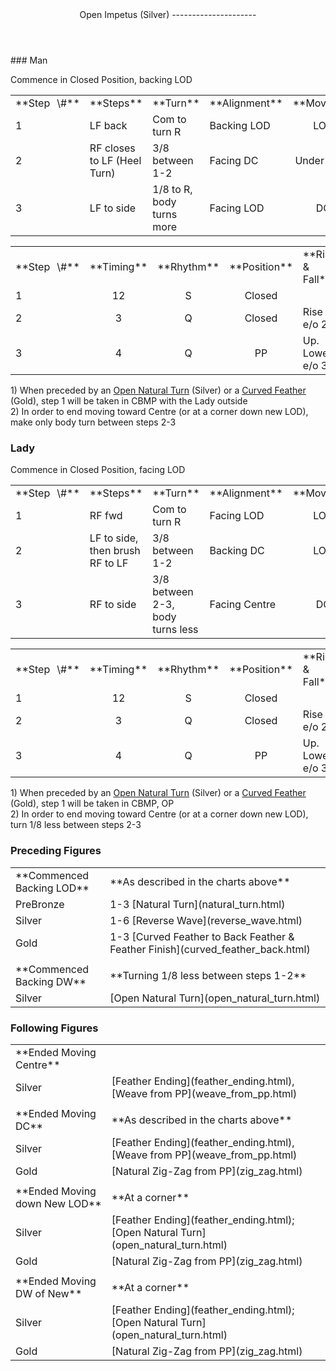 <header>Open Impetus (Silver)
---------------------

 </header>### Man

Commence in Closed Position, backing LOD

 <table class="style1"> <tbody><tr> <td style="width:10%">**Step<span style="color:white">\_</span>\#**</td> <td style="width:38%">**Steps**</td> <td style="width:20%">**Turn**</td> <td style="width:16%">**Alignment**</td> <td style="width:16%;text-align:center">**Moving**</td> </tr> <tr> <td>1</td> <td>LF back</td> <td>Com to turn R</td> <td>Backing LOD</td> <td style="text-align:center">LOD</td> </tr> <tr> <td>2</td> <td>RF closes to LF (Heel Turn)</td> <td>3/8 between 1-2</td> <td>Facing DC</td> <td style="text-align:center">Under Body</td> </tr> <tr> <td>3</td> <td>LF to side</td> <td>1/8 to R, body turns more</td> <td>Facing LOD</td> <td style="text-align:center">DC</td> </tr> </tbody></table>

 <table class="style1"> <tbody><tr> <td style="width:10%">**Step<span style="color:white">\_</span>\#**</td> <td style="width:10%;text-align:center">**Timing**</td> <td style="width:10%;text-align:center">**Rhythm**</td> <td style="width:20%;text-align:center">**Position**</td> <td style="width:30%">**Rise &amp; Fall**</td> <td style="width:10%;text-align:center">**Sway**</td> <td style="width:10%;text-align:right">**Footwork**</td> </tr> <tr> <td>1</td> <td style="text-align:center">12</td> <td style="text-align:center">S</td> <td style="text-align:center">Closed</td> <td> </td> <td style="text-align:center"></td> <td style="text-align:right">TH</td> </tr> <tr> <td>2 </td> <td style="text-align:center">3</td> <td style="text-align:center">Q</td> <td style="text-align:center">Closed</td> <td>Rise e/o 2</td> <td style="text-align:center">L</td> <td style="text-align:right">HT</td> </tr> <tr> <td>3</td> <td style="text-align:center">4</td> <td style="text-align:center">Q</td> <td style="text-align:center">PP</td> <td>Up. Lower e/o 3</td> <td style="text-align:center"></td> <td style="text-align:right">TH</td> </tr> </tbody></table>

1\) When preceded by an [Open Natural Turn](open_natural_turn.html) (Silver) or a [Curved Feather](curved_feather_back.html) (Gold), step 1 will be taken in CBMP with the Lady outside  
 2) In order to end moving toward Centre (or at a corner down new LOD), make only body turn between steps 2-3

### Lady

Commence in Closed Position, facing LOD

 <table class="style1"> <tbody><tr> <td style="width:10%">**Step<span style="color:white">\_</span>\#**</td> <td style="width:38%">**Steps**</td> <td style="width:20%">**Turn**</td> <td style="width:16%">**Alignment**</td> <td style="width:16%;text-align:center">**Moving**</td> </tr> <tr> <td>1</td> <td>RF fwd</td> <td>Com to turn R</td> <td>Facing LOD</td> <td style="text-align:center">LOD</td> </tr> <tr> <td>2</td> <td>LF to side, then brush RF to LF</td> <td>3/8 between 1-2</td> <td>Backing DC</td> <td style="text-align:center">LOD</td> </tr> <tr> <td>3</td> <td>RF to side</td> <td>3/8 between 2-3, body turns less</td> <td>Facing Centre</td> <td style="text-align:center">DC</td> </tr> </tbody></table>

 <table class="style1"> <tbody><tr> <td style="width:10%">**Step<span style="color:white">\_</span>\#**</td> <td style="width:10%;text-align:center">**Timing**</td> <td style="width:10%;text-align:center">**Rhythm**</td> <td style="width:20%;text-align:center">**Position**</td> <td style="width:30%">**Rise &amp; Fall**</td> <td style="width:10%;text-align:center">**Sway**</td> <td style="width:10%;text-align:right">**Footwork**</td> </tr> <tr> <td>1</td> <td style="text-align:center">12</td> <td style="text-align:center">S</td> <td style="text-align:center">Closed</td> <td> </td> <td style="text-align:center"></td> <td style="text-align:right">HT</td> </tr> <tr> <td>2</td> <td style="text-align:center">3</td> <td style="text-align:center">Q</td> <td style="text-align:center">Closed</td> <td>Rise e/o 2</td> <td style="text-align:center">R</td> <td style="text-align:right">T</td> </tr> <tr> <td>3</td> <td style="text-align:center">4</td> <td style="text-align:center">Q</td> <td style="text-align:center">PP</td> <td>Up. Lower e/o 3</td> <td style="text-align:center"></td> <td style="text-align:right">TH</td> </tr> </tbody></table>

1\) When preceded by an [Open Natural Turn](open_natural_turn.html) (Silver) or a [Curved Feather](curved_feather_back.html) (Gold), step 1 will be taken in CBMP, OP  
 2) In order to end moving toward Centre (or at a corner down new LOD), turn 1/8 less between steps 2-3

### Preceding Figures

 <table> <tbody><tr> <td style="width:30%">**Commenced Backing LOD**</td> <td>**As described in the charts above**</td> </tr> <tr> <td style="width:30%">PreBronze</td> <td> 1-3 [Natural Turn](natural_turn.html) </td> </tr> <tr> <td>Silver</td> <td> 1-6 [Reverse Wave](reverse_wave.html) </td> </tr> <tr> <td>Gold</td> <td> 1-3 [Curved Feather to Back Feather &amp; Feather Finish](curved_feather_back.html) </td> </tr> <tr> <td> </td> <td> </td> </tr> <tr> <td>**Commenced Backing DW**</td> <td>**Turning 1/8 less between steps 1-2**</td> </tr> <tr> <td>Silver</td> <td> [Open Natural Turn](open_natural_turn.html) </td> </tr> </tbody></table>

### Following Figures

 <table> <tbody><tr> <td>**Ended Moving Centre**</td> <td> </td> </tr> <tr> <td>Silver</td> <td> [Feather Ending](feather_ending.html), [Weave from PP](weave_from_pp.html) </td> </tr> <tr> <td> </td> <td> </td> </tr> <tr> <td>**Ended Moving DC**</td> <td>**As described in the charts above**</td> </tr> <tr> <td>Silver</td> <td> [Feather Ending](feather_ending.html), [Weave from PP](weave_from_pp.html) </td> </tr> <tr> <td>Gold</td> <td> [Natural Zig-Zag from PP](zig_zag.html) </td> </tr> <tr> <td> </td> <td> </td> </tr> <tr> <td>**Ended Moving down New LOD**</td> <td>**At a corner**</td> </tr> <tr> <td>Silver</td> <td> [Feather Ending](feather_ending.html); [Open Natural Turn](open_natural_turn.html) </td> </tr> <tr> <td>Gold</td> <td> [Natural Zig-Zag from PP](zig_zag.html) </td> </tr> <tr> <td> </td> <td> </td> </tr> <tr> <td>**Ended Moving DW of New**</td> <td>**At a corner**</td> </tr> <tr> <td>Silver</td> <td> [Feather Ending](feather_ending.html); [Open Natural Turn](open_natural_turn.html) </td> </tr> <tr> <td>Gold</td> <td> [Natural Zig-Zag from PP](zig_zag.html) </td> </tr> </tbody></table>